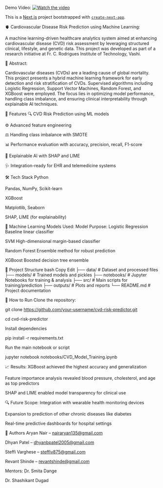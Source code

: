 Demo Video:
[![Watch the video](https://img.youtube.com/vi/X_e-DJ95A_M/maxresdefault.jpg)](https://youtu.be/HUARlUp8i88)  

This is a [Next.js](https://nextjs.org) project bootstrapped with [`create-next-app`](https://nextjs.org/docs/app/api-reference/cli/create-next-app).

🫀 Cardiovascular Disease Risk Prediction using Machine Learning:

A machine learning-driven healthcare analytics system aimed at enhancing cardiovascular disease (CVD) risk assessment by leveraging structured clinical, lifestyle, and genetic data. This project was developed as part of a research initiative at Fr. C. Rodrigues Institute of Technology, Vashi.

📘 Abstract:

Cardiovascular diseases (CVDs) are a leading cause of global mortality. This project presents a hybrid machine learning framework for early detection and risk stratification of CVDs. Supervised algorithms including Logistic Regression, Support Vector Machines, Random Forest, and XGBoost were employed. The focus lies in optimizing model performance, handling class imbalance, and ensuring clinical interpretability through explainable AI techniques.

🧠 Features
🔍 CVD Risk Prediction using ML models

⚙️ Advanced feature engineering

⚖️ Handling class imbalance with SMOTE

📊 Performance evaluation with accuracy, precision, recall, F1-score

🔎 Explainable AI with SHAP and LIME

🩺 Integration-ready for EHR and telemedicine systems

🛠️ Tech Stack
Python

Pandas, NumPy, Scikit-learn

XGBoost

Matplotlib, Seaborn

SHAP, LIME (for explainability)

🧪 Machine Learning Models Used:
Model	Purpose:
Logistic Regression	Baseline linear classifier

SVM	High-dimensional margin-based classifier

Random Forest	Ensemble method for robust prediction

XGBoost	Boosted decision tree ensemble

📂 Project Structure
bash
Copy
Edit
├── data/                     # Dataset and processed files
├── models/                   # Trained models and pickles
├── notebooks/                # Jupyter Notebooks for training & analysis
├── src/                      # Main scripts for training/prediction
├── outputs/                  # Plots and reports
└── README.md                 # Project documentation

🚀 How to Run
Clone the repository:

git clone https://github.com/your-username/cvd-risk-predictor.git

cd cvd-risk-predictor

Install dependencies

pip install -r requirements.txt

Run the main notebook or script

jupyter notebook notebooks/CVD_Model_Training.ipynb

📈 Results: 
XGBoost achieved the highest accuracy and generalization

Feature importance analysis revealed blood pressure, cholesterol, and age as top predictors

SHAP and LIME enabled model transparency for clinical use

🔍 Future Scope:
Integration with wearable health monitoring devices

Expansion to prediction of other chronic diseases like diabetes

Real-time predictive dashboards for hospital settings

👥 Authors
Aryan Nair – nairaryan135@gmail.com

Dhyan Patel – dhyanbpatel2005@gmail.com

Steffi Varghese – steffiv875@gmail.com

Revant Shinde – revantshinde@gmail.com

Mentors:
Dr. Smita Dange

Dr. Shashikant Dugad
